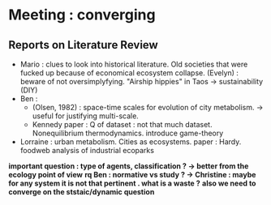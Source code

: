 
# Meeting : converging

## Reports on Literature Review

 * Mario : clues to look into historical literature. Old societies that were fucked up because of economical ecosystem collapse. (Evelyn) : beware of not oversimplyfying. "Airship hippies" in Taos -> sustainability (DIY)
 * Ben :
    - (Olsen, 1982) : space-time scales for evolution of city metabolism. -> useful for justifying multi-scale. 
    - Kennedy paper : Q of dataset : not that much dataset. Nonequilibrium thermodynamics. introduce game-theory
 * Lorraine : urban metabolism. Cities as ecosystems. paper : Hardy. foodweb analysis of industrial ecoparks
 
**important question : type of agents, classification ? -> better from the ecology point of view**
**rq Ben : normative vs study ? -> Christine : maybe for any system it is not that pertinent . what is a waste ?**
**also we need to converge on the ststaic/dynamic question** 



